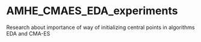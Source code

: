 # AMHE_CMAES_EDA_experiments
Research about importance of way of initializing central points in algorithms EDA and CMA-ES
